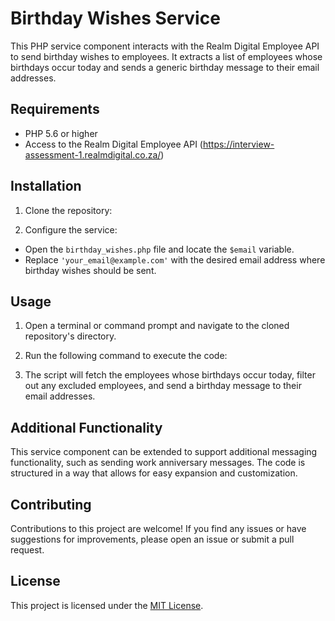 # Birthday Wishes Service

This PHP service component interacts with the Realm Digital Employee API to send birthday wishes to employees. It extracts a list of employees whose birthdays occur today and sends a generic birthday message to their email addresses.

## Requirements

- PHP 5.6 or higher
- Access to the Realm Digital Employee API (https://interview-assessment-1.realmdigital.co.za/)

## Installation

1. Clone the repository:

2. Configure the service:
- Open the `birthday_wishes.php` file and locate the `$email` variable.
- Replace `'your_email@example.com'` with the desired email address where birthday wishes should be sent.

## Usage

1. Open a terminal or command prompt and navigate to the cloned repository's directory.

2. Run the following command to execute the code:

3. The script will fetch the employees whose birthdays occur today, filter out any excluded employees, and send a birthday message to their email addresses.

## Additional Functionality

This service component can be extended to support additional messaging functionality, such as sending work anniversary messages. The code is structured in a way that allows for easy expansion and customization.

## Contributing

Contributions to this project are welcome! If you find any issues or have suggestions for improvements, please open an issue or submit a pull request.

## License

This project is licensed under the [MIT License](LICENSE).

